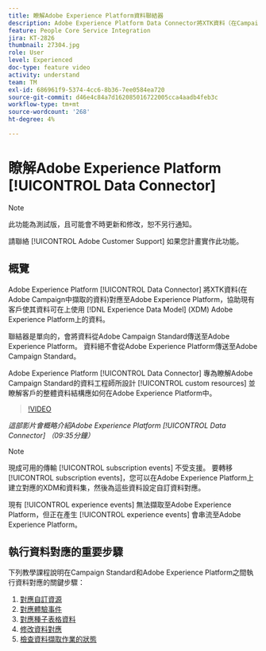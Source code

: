 ```yaml
---
title: 瞭解Adobe Experience Platform資料聯結器
description: Adobe Experience Platform Data Connector將XTK資料（在Campaign中擷取的資料）對應至Adobe Experience Platform上的Experience Data Model (XDM)資料，協助現有客戶在Adobe Experience Platform上提供其資料。
feature: People Core Service Integration
jira: KT-2826
thumbnail: 27304.jpg
role: User
level: Experienced
doc-type: feature video
activity: understand
team: TM
exl-id: 686961f9-5374-4cc6-8b36-7ee0584ea720
source-git-commit: d46e4c84a7d162085016722005cca4aadb4feb3c
workflow-type: tm+mt
source-wordcount: '268'
ht-degree: 4%

---
```


# 瞭解Adobe Experience Platform [!UICONTROL Data Connector]

>[!NOTE]
>
>此功能為測試版，且可能會不時更新和修改，恕不另行通知。
>
>請聯絡 [!UICONTROL Adobe Customer Support] 如果您計畫實作此功能。

## 概覽

Adobe Experience Platform [!UICONTROL Data Connector] 將XTK資料(在Adobe Campaign中擷取的資料)對應至Adobe Experience Platform，協助現有客戶使其資料可在上使用 [!DNL Experience Data Model] (XDM) Adobe Experience Platform上的資料。

聯結器是單向的，會將資料從Adobe Campaign Standard傳送至Adobe Experience Platform。 資料絕不會從Adobe Experience Platform傳送至Adobe Campaign Standard。

Adobe Experience Platform [!UICONTROL Data Connector] 專為瞭解Adobe Campaign Standard的資料工程師所設計 [!UICONTROL custom resources] 並瞭解客戶的整體資料結構應如何在Adobe Experience Platform中。

>[!VIDEO](https://video.tv.adobe.com/v/27304?quality=12&learn=on)

*這部影片會概略介紹Adobe Experience Platform [!UICONTROL Data Connector] （09:35分鐘）*

>[!NOTE]
>
>現成可用的傳輸 [!UICONTROL subscription events] 不受支援。 要轉移 [!UICONTROL subscription events]，您可以在Adobe Experience Platform上建立對應的XDM和資料集，然後為這些資料設定自訂資料對應。
>
>現有 [!UICONTROL experience events] 無法擷取至Adobe Experience Platform，但正在產生 [!UICONTROL experience events] 會串流至Adobe Experience Platform。

## 執行資料對應的重要步驟

下列教學課程說明在Campaign Standard和Adobe Experience Platform之間執行資料對應的關鍵步驟：

1. [對應自訂資源](/help/administrating/adobe-experience-platform-data-connector/mapping-custom-resources.md)
2. [對應體驗事件](/help/administrating/adobe-experience-platform-data-connector/mapping-experience-events.md)
3. [對應種子表格資料](/help/administrating/adobe-experience-platform-data-connector/mapping-seed-table-data.md)
4. [修改資料對應](/help/administrating/adobe-experience-platform-data-connector/modifying-data-mapping.md)
5. [檢查資料擷取作業的狀態](/help/administrating/adobe-experience-platform-data-connector/checking-status-of-data-ingestion-jobs.md)

